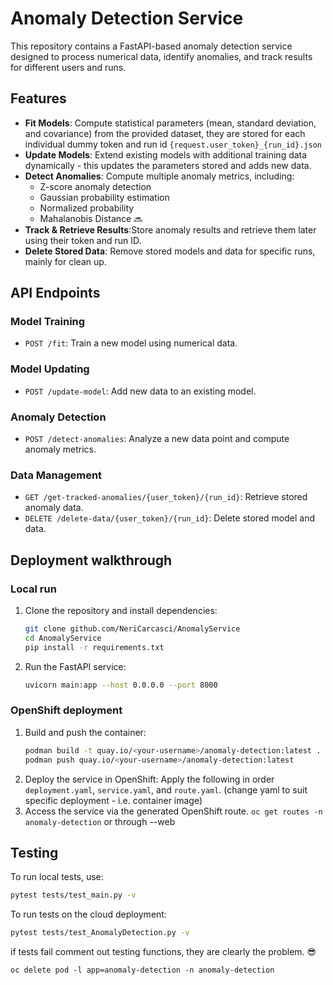 # Anomaly Detection Service

This repository contains a FastAPI-based anomaly detection service designed to process numerical data, identify anomalies, and track results for different users and runs.
## Features

- **Fit Models**: Compute statistical parameters (mean, standard deviation, and covariance) from the provided dataset, they are stored for each individual dummy token and run id `{request.user_token}_{run_id}.json`
- **Update Models**: Extend existing models with additional training data dynamically - this updates the parameters stored and adds new data.
- **Detect Anomalies**: Compute multiple anomaly metrics, including:
  - Z-score anomaly detection
  - Gaussian probability estimation
  - Normalized probability
  - Mahalanobis Distance 🔜
- **Track & Retrieve Results**:Store anomaly results and retrieve them later using their token and run ID.
- **Delete Stored Data**: Remove stored models and data for specific runs, mainly for clean up.

## API Endpoints

### Model Training
- `POST /fit`: Train a new model using numerical data.

### Model Updating
- `POST /update-model`: Add new data to an existing model.

### Anomaly Detection
- `POST /detect-anomalies`: Analyze a new data point and compute anomaly metrics.

### Data Management
- `GET /get-tracked-anomalies/{user_token}/{run_id}`: Retrieve stored anomaly data.
- `DELETE /delete-data/{user_token}/{run_id}`: Delete stored model and data.

## Deployment walkthrough

### Local run
1. Clone the repository and install dependencies:
   ```bash
   git clone github.com/NeriCarcasci/AnomalyService
   cd AnomalyService
   pip install -r requirements.txt
   ```
2. Run the FastAPI service:
   ```bash
   uvicorn main:app --host 0.0.0.0 --port 8000
   ```

### OpenShift deployment
1. Build and push the container:
   ```bash
   podman build -t quay.io/<your-username>/anomaly-detection:latest .
   podman push quay.io/<your-username>/anomaly-detection:latest
   ```
2. Deploy the service in OpenShift: Apply the following in order `deployment.yaml`, `service.yaml`, and `route.yaml`. (change yaml to suit specific deployment - i.e. container image)
3. Access the service via the generated OpenShift route. `oc get routes -n anomaly-detection` or through --web

## Testing

To run local tests, use:
```bash
pytest tests/test_main.py -v
```

To run tests on the cloud deployment:
```bash
pytest tests/test_AnomalyDetection.py -v
```


if tests fail comment out testing functions, they are clearly the problem. 😎




`oc delete pod -l app=anomaly-detection -n anomaly-detection`
